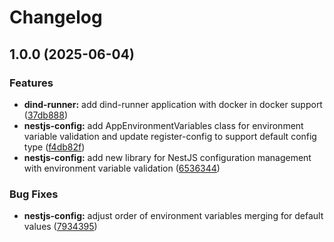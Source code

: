 # Changelog

## 1.0.0 (2025-06-04)


### Features

* **dind-runner:** add dind-runner application with docker in docker support ([37db888](https://github.com/ecoma-io/application/commit/37db888ecdd2ab15c889c091006d1f73c4247fd4))
* **nestjs-config:** add AppEnvironmentVariables class for environment variable validation and update register-config to support default config type ([f4db82f](https://github.com/ecoma-io/application/commit/f4db82fe976ea7bc67a8969d32f2b2aa9a4742cc))
* **nestjs-config:** add new library for NestJS configuration management with environment variable validation ([6536344](https://github.com/ecoma-io/application/commit/6536344a5dc9bb941b1c32179cb301c8ccac2ec3))


### Bug Fixes

* **nestjs-config:** adjust order of environment variables merging for default values ([7934395](https://github.com/ecoma-io/application/commit/79343952860d0facb4529428fd5ea13aa371b0f5))
